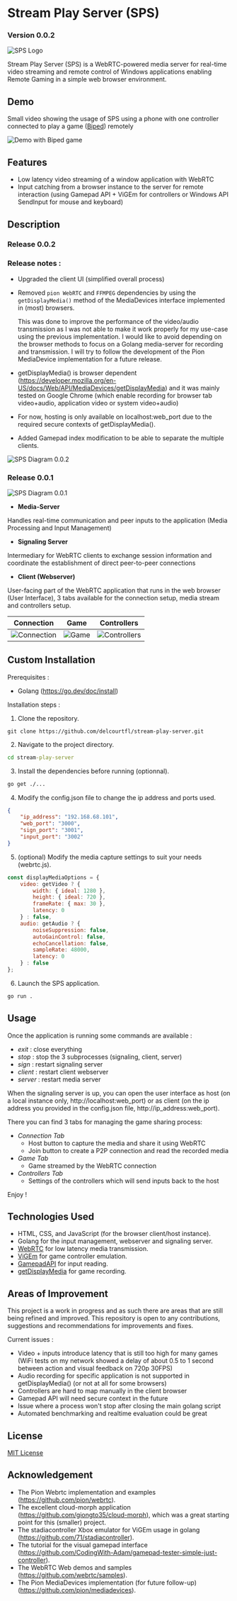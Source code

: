 # Stream Play Server (SPS)
### Version 0.0.2

![SPS Logo](res/logoSPS.png)

Stream Play Server (SPS) is a WebRTC-powered media server for real-time video streaming and remote control of Windows applications enabling Remote Gaming in a simple web browser environment.

## Demo

Small video showing the usage of SPS using a phone with one controller connected to play a game ([Biped](https://store.steampowered.com/app/1071870/Biped/)) remotely

![Demo with Biped game](res/DemoSPS.gif)

## Features

- Low latency video streaming of a window application with WebRTC
- Input catching from a browser instance to the server for remote interaction (using Gamepad API + ViGEm for controllers or Windows API SendInput for mouse and keyboard)

## Description

### Release 0.0.2
### Release notes :

- Upgraded the client UI (simplified overall process)
- Removed `pion WebRTC` and `FFMPEG` dependencies by using the `getDisplayMedia()` method of the MediaDevices interface implemented in (most) browsers.
    
    This was done to improve the performance of the video/audio transmission as I was not able to make it work properly for my use-case using the previous implementation. I would like to avoid depending on the browser methods to focus on a Golang media-server for recording and transmission. I will try to follow the development of the Pion MediaDevice implementation for a future release.

- getDisplayMedia() is browser dependent (https://developer.mozilla.org/en-US/docs/Web/API/MediaDevices/getDisplayMedia) and it was mainly tested on Google Chrome (which enable recording for browser tab video+audio, application video or system video+audio)
- For now, hosting is only available on localhost:web\_port due to the required secure contexts of getDisplayMedia().
- Added Gamepad index modification to be able to separate the multiple clients.

![SPS Diagram 0.0.2](res/NewStructureSPS.png)

### Release 0.0.1
![SPS Diagram 0.0.1](res/OldStructureSPS.png)

- **Media-Server**

Handles real-time communication and peer inputs to the application (Media Processing and Input Management)

- **Signaling Server**

Intermediary for WebRTC clients to exchange session information and coordinate the establishment of direct peer-to-peer connections

- **Client (Webserver)**

User-facing part of the WebRTC application that runs in the web browser (User Interface), 3 tabs available for the connection setup, media stream and controllers setup.

| Connection         | Game         | Controllers         |
| --------------- | --------------- | --------------- |
| ![Connection](res/connection-tab.png) | ![Game](res/game-tab.png) | ![Controllers](res/controllers-tab.png) |

## Custom Installation

Prerequisites : 
- Golang (https://go.dev/doc/install)

Installation steps :
1. Clone the repository.
```
git clone https://github.com/delcourtfl/stream-play-server.git
```
2. Navigate to the project directory.
```cmd
cd stream-play-server
```
3. Install the dependencies before running (optionnal).
```cmd
go get ./...
```
4. Modify the config.json file to change the ip address and ports used.
```json
{
    "ip_address": "192.168.68.101",
    "web_port": "3000",
    "sign_port": "3001",
    "input_port": "3002"
}
```
5. (optional) Modify the media capture settings to suit your needs (webrtc.js).
```js
const displayMediaOptions = { 
    video: getVideo ? {
        width: { ideal: 1280 },
        height: { ideal: 720 },
        frameRate: { max: 30 },
        latency: 0
    } : false,
    audio: getAudio ? {
        noiseSuppression: false,
        autoGainControl: false,
        echoCancellation: false,
        sampleRate: 48000,
        latency: 0
    } : false
};
```
6. Launch the SPS application.
```cmd
go run .
```

## Usage

Once the application is running some commands are available :

- *exit* : close everything
- *stop* : stop the 3 subprocesses (signaling, client, server)
- *sign* : restart signaling server
- *client* : restart client webserver
- *server* : restart media server

When the signaling server is up, you can open the user interface as host (on a local instance only, http://localhost:web_port) or as client (on the ip address you provided in the config.json file, http://ip_address:web_port).

There you can find 3 tabs for managing the game sharing process:
- *Connection Tab*
    - Host button to capture the media and share it using WebRTC
    - Join button to create a P2P connection and read the recorded media
- *Game Tab*
    - Game streamed by the WebRTC connection
- *Controllers Tab*
    - Settings of the controllers which will send inputs back to the host

Enjoy !

## Technologies Used

- HTML, CSS, and JavaScript (for the browser client/host instance).
- Golang for the input management, webserver and signaling server.
- [WebRTC](https://webrtc.org/) for low latency media transmission.
- [ViGEm](https://github.com/ViGEm/ViGEmBus) for game controller emulation.
- [GamepadAPI](https://developer.mozilla.org/en-US/docs/Web/API/Gamepad_API) for input reading.
- [getDisplayMedia](https://developer.mozilla.org/en-US/docs/Web/API/MediaDevices/getDisplayMedia) for game recording.

## Areas of Improvement

This project is a work in progress and as such there are areas that are still being refined and improved. This repository is open to any contributions, suggestions and recommendations for improvements and fixes.

Current issues :
- Video + inputs introduce latency that is still too high for many games (WiFi tests on my network showed a delay of about 0.5 to 1 second between action and visual feedback on 720p 30FPS)
- Audio recording for specific application is not supported in getDisplayMedia() (or not at all for some browsers)
- Controllers are hard to map manually in the client browser
- Gamepad API will need secure context in the future
- Issue where a process won't stop after closing the main golang script
- Automated benchmarking and realtime evaluation could be great

## License

[MIT License](LICENSE)

## Acknowledgement

- The Pion Webrtc implementation and examples (https://github.com/pion/webrtc).
- The excellent cloud-morph application (https://github.com/giongto35/cloud-morph), which was a great starting point for this (smaller) project.
- The stadiacontroller Xbox emulator for ViGEm usage in golang (https://github.com/71/stadiacontroller).
- The tutorial for the visual gamepad interface (https://github.com/CodingWith-Adam/gamepad-tester-simple-just-controller).
- The WebRTC Web demos and samples (https://github.com/webrtc/samples).
- The Pion MediaDevices implementation (for future follow-up) (https://github.com/pion/mediadevices).
